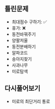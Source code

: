 ## 틀린문제
- 최대점수 구하기: ✅      
- 휴가: ❌      
- 동전바꿔주기
- 양팔저울
- 동전분배하기
- 알파코드
- 송아지찾기
- 사과나무
- 미로탐색

## 다시풀어보기
- 미로의 최단거리 통로
